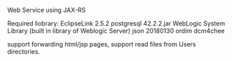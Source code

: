 Web Service using JAX-RS

Required liobrary:
EclipseLink 2.5.2
postgresql 42.2.2.jar
WebLogic System Library (built in library of Weblogic Server)
json 20180130
ordim
dcm4chee

support forwarding html/jsp pages, support read files from Users directories.

